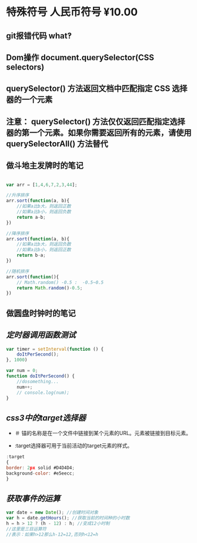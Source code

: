 # 特殊符号  人民币符号 &yen;10.00

## git报错代码 what‽

## Dom操作 document.querySelector(CSS selectors)

## querySelector() 方法返回文档中匹配指定 CSS 选择器的一个元素

## 注意： querySelector() 方法仅仅返回匹配指定选择器的第一个元素。如果你需要返回所有的元素，请使用 querySelectorAll() 方法替代

## **做斗地主发牌时的笔记**

```js

var arr = [1,4,6,7,2,3,44];

//升序排序
arr.sort(function(a, b){
    //如果a比b大，则返回正数
    //如果a比b小，则返回负数
    return a-b;
})

//降序排序
arr.sort(function(a, b){
    //如果a比b大，则返回负数
    //如果a比b小，则返回正数
    return b-a;
})

//随机排序
arr.sort(function(){
    // Math.random() -0.5 :  -0.5~0.5
    return Math.random()-0.5;
})
```

## **做圆盘时钟时的笔记**

## ***定时器调用函数测试***

```js
var timer = setInterval(function () {
    doItPerSecond();
}, 1000)

var num = 0;
function doItPerSecond() {
    //dosomething...
    num++;
    // console.log(num);
}
```

## ***css3中的target选择器***

* ＃ 锚的名称是在一个文件中链接到某个元素的URL。元素被链接到目标元素。

* :target选择器可用于当前活动的target元素的样式。
  
```js
:target
{
border: 2px solid #D4D4D4;
background-color: #e5eecc;
}
```

## ***获取事件的运算***

```js
var date = new Date(); //创建时间对象
var h = date.getHours(); //获取当前的时间种的小时数
h = h > 12 ? (h - 12) : h; //变成12小时制
//这里是三目运算符
//表示：如果h>12那么h-12=12,否则h<12=h
```
